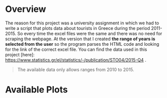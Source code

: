 # Overview
The reason for this project was a university assignment in which we had to write a script that plots data about tourists in Greece
during the period 2011-2015. So every time the excel files were the same and there was no need for scraping the webpage. At the version 
that I created **the range of years is selected from the user** so the program parses the HTML code and looking for the link of the correct
excel file. You can find the data used in this project [here]: https://www.statistics.gr/el/statistics/-/publication/STO04/2015-Q4 .
>The available data only allows ranges from 2010 to 2015.

# Available Plots

